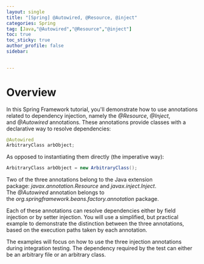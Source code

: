 ```yaml
---
layout: single
title: "[Spring] @Autowired, @Resource, @inject"
categories: Spring
tag: [Java,"@Autowired","@Resource","@inject"]
toc: true
toc_sticky: true
author_profile: false
sidebar:
     

---
```


# Overview

In this Spring Framework tutorial, you'll demonstrate how to use annotations related to dependency injection, namely the _@Resource_, _@Inject_, and _@Autowired_ annotations. These annotations provide classes with a declarative way to resolve dependencies:

```java
@Autowired 
ArbitraryClass arbObject;
```

As opposed to instantiating them directly (the imperative way):

```java
ArbitraryClass arbObject = new ArbitraryClass();
```

Two of the three annotations belong to the Java extension package: _javax.annotation.Resource_ and _javax.inject.Inject_. The _@Autowired_ annotation belongs to the _org.springframework.beans.factory.annotation_ package.

Each of these annotations can resolve dependencies either by field injection or by setter injection. You will use a simplified, but practical example to demonstrate the distinction between the three annotations, based on the execution paths taken by each annotation.

The examples will focus on how to use the three injection annotations during integration testing. The dependency required by the test can either be an arbitrary file or an arbitrary class.
